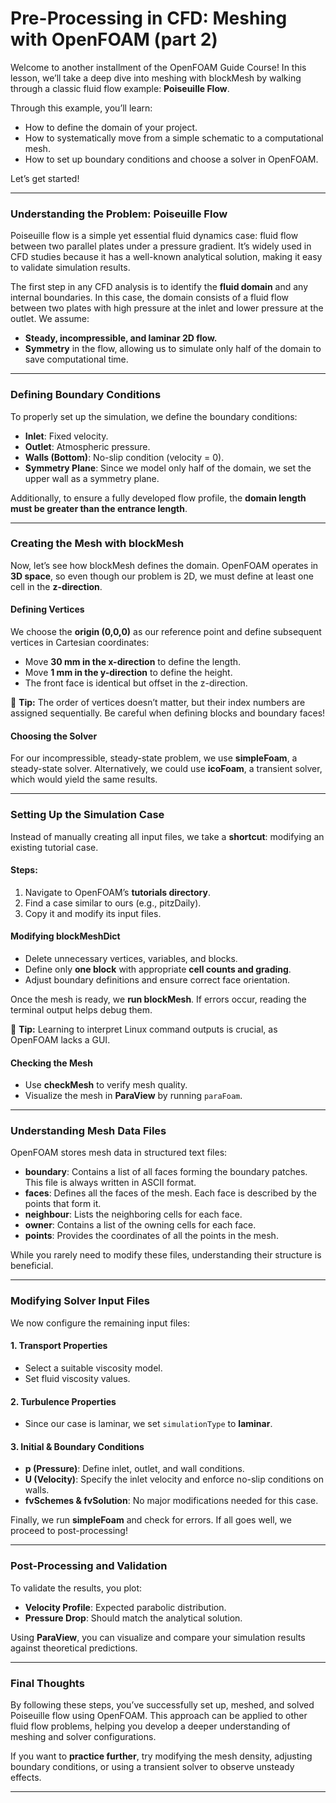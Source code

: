 # Pre-Processing in CFD: Meshing with OpenFOAM (part 2)

Welcome to another installment of the OpenFOAM Guide Course! In this lesson, we’ll take a deep dive into meshing with blockMesh by walking through a classic fluid flow example: **Poiseuille Flow**.

Through this example, you’ll learn:
- How to define the domain of your project.
- How to systematically move from a simple schematic to a computational mesh.
- How to set up boundary conditions and choose a solver in OpenFOAM.

Let’s get started!

---

### **Understanding the Problem: Poiseuille Flow**

Poiseuille flow is a simple yet essential fluid dynamics case: fluid flow between two parallel plates under a pressure gradient. It’s widely used in CFD studies because it has a well-known analytical solution, making it easy to validate simulation results.

The first step in any CFD analysis is to identify the **fluid domain** and any internal boundaries. In this case, the domain consists of a fluid flow between two plates with high pressure at the inlet and lower pressure at the outlet. We assume:
- **Steady, incompressible, and laminar 2D flow.**
- **Symmetry** in the flow, allowing us to simulate only half of the domain to save computational time.

---

### **Defining Boundary Conditions**

To properly set up the simulation, we define the boundary conditions:
- **Inlet**: Fixed velocity.
- **Outlet**: Atmospheric pressure.
- **Walls (Bottom)**: No-slip condition (velocity = 0).
- **Symmetry Plane**: Since we model only half of the domain, we set the upper wall as a symmetry plane.

Additionally, to ensure a fully developed flow profile, the **domain length must be greater than the entrance length**.

---

### **Creating the Mesh with blockMesh**

Now, let’s see how blockMesh defines the domain. OpenFOAM operates in **3D space**, so even though our problem is 2D, we must define at least one cell in the **z-direction**.

#### **Defining Vertices**
We choose the **origin (0,0,0)** as our reference point and define subsequent vertices in Cartesian coordinates:
- Move **30 mm in the x-direction** to define the length.
- Move **1 mm in the y-direction** to define the height.
- The front face is identical but offset in the z-direction.

📝 **Tip:** The order of vertices doesn’t matter, but their index numbers are assigned sequentially. Be careful when defining blocks and boundary faces!

#### **Choosing the Solver**
For our incompressible, steady-state problem, we use **simpleFoam**, a steady-state solver. Alternatively, we could use **icoFoam**, a transient solver, which would yield the same results.

---

### **Setting Up the Simulation Case**

Instead of manually creating all input files, we take a **shortcut**: modifying an existing tutorial case.

#### **Steps:**
1. Navigate to OpenFOAM’s **tutorials directory**.
2. Find a case similar to ours (e.g., pitzDaily).
3. Copy it and modify its input files.

#### **Modifying blockMeshDict**
- Delete unnecessary vertices, variables, and blocks.
- Define only **one block** with appropriate **cell counts and grading**.
- Adjust boundary definitions and ensure correct face orientation.

Once the mesh is ready, we **run blockMesh**. If errors occur, reading the terminal output helps debug them.

📝 **Tip:** Learning to interpret Linux command outputs is crucial, as OpenFOAM lacks a GUI.

#### **Checking the Mesh**
- Use **checkMesh** to verify mesh quality.
- Visualize the mesh in **ParaView** by running `paraFoam`.

---

### **Understanding Mesh Data Files**
OpenFOAM stores mesh data in structured text files:
- **boundary**: Contains a list of all faces forming the boundary patches. This file is always written in ASCII format.
- **faces**: Defines all the faces of the mesh. Each face is described by the points that form it.
- **neighbour**: Lists the neighboring cells for each face.
- **owner**: Contains a list of the owning cells for each face.
- **points**: Provides the coordinates of all the points in the mesh.

While you rarely need to modify these files, understanding their structure is beneficial.

---

### **Modifying Solver Input Files**
We now configure the remaining input files:

#### **1. Transport Properties**
- Select a suitable viscosity model.
- Set fluid viscosity values.

#### **2. Turbulence Properties**
- Since our case is laminar, we set `simulationType` to **laminar**.

#### **3. Initial & Boundary Conditions**
- **p (Pressure)**: Define inlet, outlet, and wall conditions.
- **U (Velocity)**: Specify the inlet velocity and enforce no-slip conditions on walls.
- **fvSchemes & fvSolution**: No major modifications needed for this case.

Finally, we run **simpleFoam** and check for errors. If all goes well, we proceed to post-processing!

---

### **Post-Processing and Validation**

To validate the results, you plot:
- **Velocity Profile**: Expected parabolic distribution.
- **Pressure Drop**: Should match the analytical solution.

Using **ParaView**, you can visualize and compare your simulation results against theoretical predictions.

---

### **Final Thoughts**

By following these steps, you’ve successfully set up, meshed, and solved Poiseuille flow using OpenFOAM. This approach can be applied to other fluid flow problems, helping you develop a deeper understanding of meshing and solver configurations.

If you want to **practice further**, try modifying the mesh density, adjusting boundary conditions, or using a transient solver to observe unsteady effects.


---

